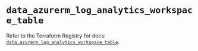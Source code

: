 # `data_azurerm_log_analytics_workspace_table`

Refer to the Terraform Registry for docs: [`data_azurerm_log_analytics_workspace_table`](https://registry.terraform.io/providers/hashicorp/azurerm/4.40.0/docs/data-sources/log_analytics_workspace_table).
